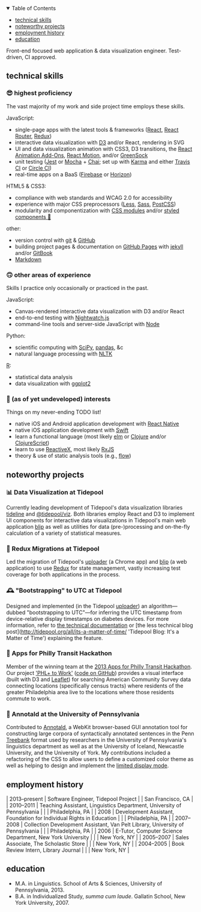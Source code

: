 <details open>
  <summary>Table of Contents</summary>
  <ul>
    <li><a href="#technical-skills">technical skills</a></li>
    <li><a href="#noteworthy-projects">noteworthy projects</a></li>
    <li><a href="#employment-history">employment history</a></li>
    <li><a href="#education">education</a></li>
  </ul>
</details>

<span class="mission">Front-end focused web application & data visualization engineer. Test-driven, CI approved.</span>

## technical skills

### 😎 highest proficiency

<span class="skills-explainer">The vast majority of my work and side project time employs these skills.</span>

JavaScript:

  - single-page apps with the latest tools & frameworks ([React](https://facebook.github.io/react/ 'React'), [React Router](https://github.com/reactjs/react-router#readme 'GitHub: React Router README'), [Redux](http://redux.js.org/ 'redux'))
  - interactive data visualization with [D3](https://d3js.org/ 'D3: Data-Driven Documents') and/or React, rendering in SVG
  - UI and data visualization animation with CSS3, D3 transitions, the [React Animation Add-Ons](https://facebook.github.io/react/docs/animation.html 'React Animation Add-Ons'), [React Motion](https://github.com/chenglou/react-motion 'GitHub: React Motion'), and/or [GreenSock](https://greensock.com/ 'GreenSock')
  - unit testing ([Jest](https://facebook.github.io/jest/ 'Jest: Painless JavaScript testing') or [Mocha](https://mochajs.org/ 'Mocha JavaScript test framework') + [Chai](http://chaijs.com/ 'Chai assertion library'); set up with [Karma](https://karma-runner.github.io/1.0/index.html 'Karma test runner') and either [Travis CI](https://travis-ci.org/ 'Travis CI') or [Circle CI](https://circleci.com/ 'CircleCI'))
  - real-time apps on a BaaS ([Firebase](https://firebase.google.com/ 'Firebase') or [Horizon](http://horizon.io/ 'Horizon'))

HTML5 & CSS3:

  - compliance with web standards and WCAG 2.0 for accessibility
  - experience with major CSS preprocessors ([Less](http://lesscss.org/ 'Less CSS'), [Sass](http://sass-lang.com/ 'Sass: CSS with superpowers'), [PostCSS](http://postcss.org/ 'PostCSS'))
  - modularity and componentization with [CSS modules](https://github.com/css-modules/css-modules#readme 'GitHub: CSS modules README') and/or [styled components 💅](https://github.com/styled-components/styled-components 'GitHub: styled-components 💅')

other:

  - version control with [git](https://git-scm.com/ 'git') & [GitHub](https://github.com/ 'GitHub')
  - building project pages & documentation on [GitHub Pages](https://pages.github.com/ 'GitHub Pages') with [jekyll](https://jekyllrb.com/ 'jekyll') and/or [GitBook](https://github.com/GitbookIO/gitbook#readme 'GitHub: GitBook README')
  - [Markdown](https://daringfireball.net/projects/markdown/ 'Markdown')

### 🙃 other areas of experience

<span class="skills-explainer">Skills I practice only occasionally or practiced in the past.</span>

JavaScript:

  - Canvas-rendered interactive data visualization with D3 and/or React
  - end-to-end testing with [Nightwatch.js](http://nightwatchjs.org/ 'Nightwatch.js')
  - command-line tools and server-side JavaScript with [Node](https://nodejs.org/en/ 'node JavaScript runtime')

Python:

  - scientific computing with [SciPy](https://www.scipy.org/ 'SciPy'), [pandas](http://pandas.pydata.org/ 'pandas: Python data analysis library'), &c
  - natural language processing with [NLTK](http://www.nltk.org/ 'Python natural language toolkit')

[R](https://www.r-project.org/ 'The R project for statistical computing'):

  - statistical data analysis
  - data visualization with [ggplot2](http://ggplot2.org/ 'ggplot2')

### 🤔 (as of yet undeveloped) interests

<span class="skills-explainer">Things on my never-ending TODO list!</span>

- native iOS and Android application development with [React Native](https://facebook.github.io/react-native/ 'React Native')
- native iOS application development with [Swift](https://developer.apple.com/swift/ 'Swift programming language')
- learn a functional language (most likely [elm](http://elm-lang.org/ 'elm: the best of functional programming in your browser') or [Clojure](https://clojure.org/ 'Clojure') and/or [ClojureScript](http://clojure.org/about/clojurescript 'ClojureScript'))
- learn to use [ReactiveX](http://reactivex.io/ 'ReactiveX'), most likely [RxJS](https://github.com/ReactiveX/rxjs 'GitHub: RxJS')
- theory & use of static analysis tools (e.g., [flow](https://flowtype.org/ 'flow: a static type checker for JavaScript'))

## noteworthy projects

### 📊 Data Visualization at Tidepool

Currently leading development of Tidepool's data visualization libraries [tideline](https://github.com/tidepool-org/tideline 'GitHub: tideline') and [@tidepool/viz](https://github.com/tidepool-org/viz 'GitHub: @tidepool/viz'). Both libraries employ React and D3 to implement UI components for interactive data visualizations in Tidepool's main web application [blip](https://github.com/tidepool-org/blip 'GitHub: blip') as well as utilities for data (pre-)processing and on-the-fly calculation of a variety of statistical measures.

### 🚀 Redux Migrations at Tidepool

Led the migration of Tidepool's [uploader](https://github.com/tidepool-org/chrome-uploader 'GitHub: chrome-uploader') (a Chrome app) and [blip](https://github.com/tidepool-org/blip 'GitHub: blip') (a web application) to use [Redux](http://redux.js.org/ 'Redux') for state management, vastly increasing test coverage for both applications in the process.

### 🕰 "Bootstrapping" to UTC at Tidepool

Designed and implemented (in the Tidepool [uploader](https://github.com/tidepool-org/chrome-uploader 'GitHub: chrome-uploader')) an algorithm—dubbed "bootstrapping to UTC"—for inferring the UTC timestamp from device-relative display timestamps on diabetes devices. For more information, refer to [the technical documentation](http://developer.tidepool.io/chrome-uploader/docs/BootstrappingToUTC.html 'BtUTC technical documentation') or [the less technical blog post](http://tidepool.org/all/its-a-matter-of-time/ 'Tidepool Blog: It's a Matter of Time') explaining the feature.

### 🚎 Apps for Philly Transit Hackathon

Member of the winning team at the [2013 Apps for Philly Transit Hackathon](http://technical.ly/philly/2013/10/02/apps-philly-transit-hackathon-winners/ 'Technically Philly: 2013 Apps for Philly Transit Hackathon Winners'). Our project ['PHL+ to Work'](http://janabeck.com/PHLWork/ 'PHL+ to Work') ([code on GitHub](https://github.com/jebeck/PHLWork 'GitHub: PHLWork')) provides a visual interface (built with D3 and [Leaflet](http://leafletjs.com/ 'Leaflet')) for searching American Community Survey data connecting locations (specifically census tracts) where residents of the greater Philadelphia area live to the locations where those residents commute to work.

### 🌳 Annotald at the University of Pennsylvania

Contributed to [Annotald](http://annotald.github.io/ 'Annotald'), a WebKit browser-based GUI annotation tool for constructing large corpora of syntactically annotated sentences in the Penn [Treebank](https://en.wikipedia.org/wiki/Treebank 'Wikipedia: Treebank') format used by researchers in the University of Pennsylvania's linguistics department as well as at the University of Iceland, Newcastle University, and the University of York. My contributions included a refactoring of the CSS to allow users to define a customized color theme as well as helping to design and implement the [limited display mode](http://annotald.github.io/user.html#limiteddisplay 'Annotald User Manual: limited display mode').

## employment history

| 2013–present | Software Engineer, Tidepool Project
| | San Francisco, CA |
| 2010–2011 | Teaching Assistant, Linguistics Department, University of Pennsylvania |
| | Philadelphia, PA |
| 2008 | Development Assistant, Foundation for Individual Rights in Education |
| | Philadelphia, PA |
| 2007–2008 | Collection Development Assistant, Van Pelt Library, University of Pennsylvania |
| | Philadelphia, PA |
| 2006 | E-Tutor, Computer Science Department, New York University |
| | New York, NY |
| 2005–2007 | Sales Associate, The Scholastic Store |
| | New York, NY |
| 2004–2005 | Book Review Intern, Library Journal |
| | New York, NY |

## education

- M.A. in Linguistics. School of Arts & Sciences, University of Pennsylvania, 2013.
- B.A. in Individualized Study, *summa cum laude*. Gallatin School, New York University, 2007.
